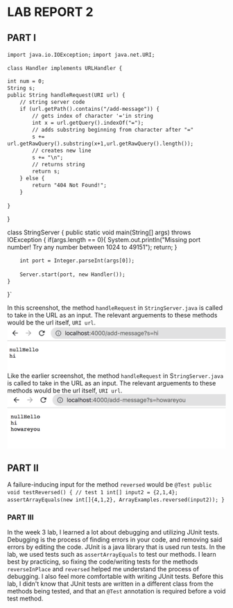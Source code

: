 # LAB REPORT 2
## PART I
`import java.io.IOException;`
`import java.net.URI;`

`class Handler implements URLHandler {`
   
    int num = 0;
    String s;
    public String handleRequest(URI url) {
        // string server code
        if (url.getPath().contains("/add-message")) {
            // gets index of character '='in string
            int x = url.getQuery().indexOf("=");
            // adds substring beginning from character after "=" 
            s += url.getRawQuery().substring(x+1,url.getRawQuery().length());
            // creates new line
            s += "\n";
            // returns string
            return s;
        } else {
            return "404 Not Found!";
        }

    }
}

class StringServer {
    public static void main(String[] args) throws IOException {
        if(args.length == 0){
            System.out.println("Missing port number! Try any number between 1024 to 49151");
            return;
        }

        int port = Integer.parseInt(args[0]);

        Server.start(port, new Handler());
    }
}`

In this screenshot, the method `handleRequest` in `StringServer.java` is called to take in the URL as an input. The relevant arguements to these
methods would be the url itself, `URI url`.
![Image](lab2-1.png)
Like the earlier screenshot, the method `handleRequest` in S`tringServer.java` is called to take in the URL as an input. The relevant arguements to these
methods would be the url itself, `URI url`.
![Image](lab2-2.png)
## PART II
A failure-inducing input for the method `reversed` would be
`
@Test
  public void testReversed() {
    // test 1
    int[] input2 = {2,1,4};
    assertArrayEquals(new int[]{4,1,2}, ArrayExamples.reversed(input2));
  }
  `
### PART III
In the week 3 lab, I learned a lot about debugging and utilizing JUnit tests. Debugging is the process of finding errors in your code, and 
removing said errors by editing the code. JUnit is a java library that is used run tests. In the lab, we used tests such as `assertArrayEquals` to test
our methods. I learn best by practicing, so fixing the code/writing tests for the methods `reverseInPlace` and `reversed` helped me understand
the process of debugging. I also feel more comfortable with writing JUnit tests. Before this lab, I didn't know that JUnit tests are written in
a different class from the methods being tested, and that an `@Test` annotation is required before a void test method.
